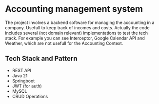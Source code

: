 # Accounting management system

The project involves a backend software for managing the accounting in a company. Usefull to keep track of incomes and costs.
Actually the code includes several (not domain relevant) implementations to test the tech stack.
For example you can see Interceptor, Google Calendar API and Weather, which are not usefull for the Accounting Context.

## Tech Stack and Pattern

- REST API
- Java 21
- Springboot
- JWT (for auth)
- MySQL
- CRUD Operations 
